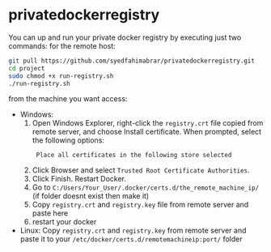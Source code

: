 # privatedockerregistry

You can up and run your private docker registry by executing just two commands:
for the remote host:
```bash
git pull https://github.com/syedfahimabrar/privatedockerregistry.git
cd project
sudo chmod +x run-registry.sh
./run-registry.sh
```
from the machine you want access:
- Windows:
  1. Open Windows Explorer, right-click the `registry.crt` file copied from remote server, and choose Install certificate. When prompted, select the following options:
     ```Store location	local machine
      Place all certificates in the following store	selected
     ```
  2. Click Browser and select `Trusted Root Certificate Authorities`.
  3. Click Finish. Restart Docker.
  4. Go to `C:/Users/Your_User/.docker/certs.d/the_remote_machine_ip/` (if folder doesnt exist then make it)
  5. Copy `registry.crt` and `registry.key` file from remote server and paste here
  6. restart your docker
- Linux:
  Copy `registry.crt` and `registry.key` from remote server and paste it to your `/etc/docker/certs.d/remotemachineip:port/` folder
